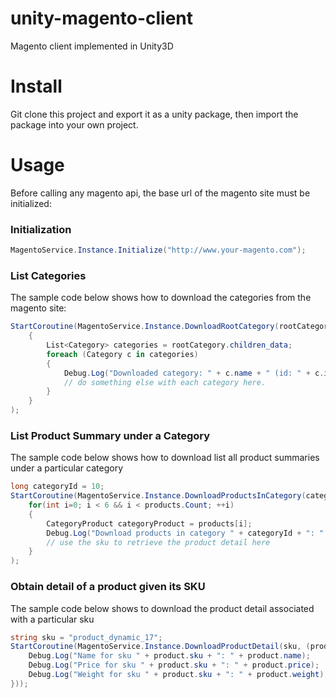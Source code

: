 # unity-magento-client

Magento client implemented in Unity3D

# Install

Git clone this project and export it as a unity package, then import the package into your own project.

# Usage

Before calling any magento api, the base url of the magento site must be initialized:

### Initialization 
```cs
MagentoService.Instance.Initialize("http://www.your-magento.com");
```

### List Categories
The sample code below shows how to download the categories from the magento site:

```cs
StartCoroutine(MagentoService.Instance.DownloadRootCategory(rootCategory =>
	{
		List<Category> categories = rootCategory.children_data;
		foreach (Category c in categories)
		{
			Debug.Log("Downloaded category: " + c.name + " (id: " + c.id + ")");
			// do something else with each category here.
		}
	}
);
```

### List Product Summary under a Category

The sample code below shows how to download list all product summaries under a particular category 

```cs
long categoryId = 10;
StartCoroutine(MagentoService.Instance.DownloadProductsInCategory(categoryId, (catId, products) => {
	for(int i=0; i < 6 && i < products.Count; ++i)
	{
		CategoryProduct categoryProduct = products[i];
		Debug.Log("Download products in category " + categoryId + ": " + categoryProduct.sku);
		// use the sku to retrieve the product detail here 
	}
);
```

### Obtain detail of a product given its SKU

The sample code below shows to download the product detail associated with a particular sku 

```cs
string sku = "product_dynamic_17";
StartCoroutine(MagentoService.Instance.DownloadProductDetail(sku, (product) => {
	Debug.Log("Name for sku " + product.sku + ": " + product.name);
	Debug.Log("Price for sku " + product.sku + ": " + product.price);
	Debug.Log("Weight for sku " + product.sku + ": " + product.weight);
}));
```





